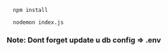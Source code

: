 ```base
  npm install  
```

```base
  nodemon index.js
```

### Note: Dont forget update u db config => .env
